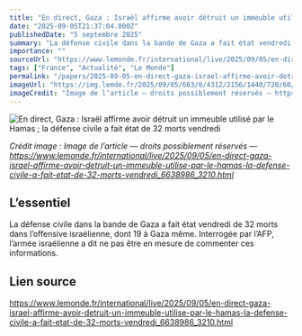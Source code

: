 ```yaml
---
title: "En direct, Gaza : Israël affirme avoir détruit un immeuble utilisé par le Hamas ; la défense civile a fait état de 32 morts vendredi"
date: "2025-09-05T21:37:04.000Z"
publishedDate: "5 septembre 2025"
summary: "La défense civile dans la bande de Gaza a fait état vendredi de 32 morts dans l’offensive israélienne, dont 19 à Gaza même. Interrogée par l’AFP, l’armée israélienne a dit ne pas être en mesure de commenter ces informations."
importance: ""
sourceUrl: "https://www.lemonde.fr/international/live/2025/09/05/en-direct-gaza-israel-affirme-avoir-detruit-un-immeuble-utilise-par-le-hamas-la-defense-civile-a-fait-etat-de-32-morts-vendredi_6638986_3210.html"
tags: ["France", "Actualité", "Le Monde"]
permalink: "/papers/2025-09-05-en-direct-gaza-israel-affirme-avoir-detruit-un-immeuble-utilise-par-le-hamas-la-defense-civile-a-fait-etat-de-32-morts-vendredi"
imageUrl: "https://img.lemde.fr/2025/09/05/663/0/4312/2156/1440/720/60/0/9fea068_upload-1-ekjzqmqptsac-612794.jpg"
imageCredit: "Image de l’article — droits possiblement réservés — https://www.lemonde.fr/international/live/2025/09/05/en-direct-gaza-israel-affirme-avoir-detruit-un-immeuble-utilise-par-le-hamas-la-defense-civile-a-fait-etat-de-32-morts-vendredi_6638986_3210.html"
---
```


![En direct, Gaza : Israël affirme avoir détruit un immeuble utilisé par le Hamas ; la défense civile a fait état de 32 morts vendredi](https://img.lemde.fr/2025/09/05/663/0/4312/2156/1440/720/60/0/9fea068_upload-1-ekjzqmqptsac-612794.jpg)

*Crédit image : Image de l’article — droits possiblement réservés — https://www.lemonde.fr/international/live/2025/09/05/en-direct-gaza-israel-affirme-avoir-detruit-un-immeuble-utilise-par-le-hamas-la-defense-civile-a-fait-etat-de-32-morts-vendredi_6638986_3210.html*

## L’essentiel

La défense civile dans la bande de Gaza a fait état vendredi de 32 morts dans l’offensive israélienne, dont 19 à Gaza même. Interrogée par l’AFP, l’armée israélienne a dit ne pas être en mesure de commenter ces informations.

## Lien source

https://www.lemonde.fr/international/live/2025/09/05/en-direct-gaza-israel-affirme-avoir-detruit-un-immeuble-utilise-par-le-hamas-la-defense-civile-a-fait-etat-de-32-morts-vendredi_6638986_3210.html
